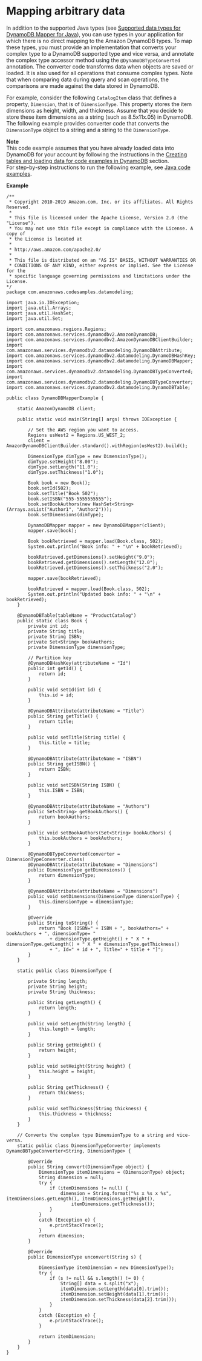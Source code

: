 # Mapping arbitrary data<a name="DynamoDBMapper.ArbitraryDataMapping"></a>

In addition to the supported Java types \(see [Supported data types for DynamoDB Mapper for Java](DynamoDBMapper.DataTypes.md)\), you can use types in your application for which there is no direct mapping to the Amazon DynamoDB types\. To map these types, you must provide an implementation that converts your complex type to a DynamoDB supported type and vice versa, and annotate the complex type accessor method using the `@DynamoDBTypeConverted` annotation\. The converter code transforms data when objects are saved or loaded\. It is also used for all operations that consume complex types\. Note that when comparing data during query and scan operations, the comparisons are made against the data stored in DynamoDB\.

For example, consider the following `CatalogItem` class that defines a property, `Dimension`, that is of `DimensionType`\. This property stores the item dimensions as height, width, and thickness\. Assume that you decide to store these item dimensions as a string \(such as 8\.5x11x\.05\) in DynamoDB\. The following example provides converter code that converts the `DimensionType` object to a string and a string to the `DimensionType`\.



**Note**  
This code example assumes that you have already loaded data into DynamoDB for your account by following the instructions in the [Creating tables and loading data for code examples in DynamoDB](SampleData.md) section\.  
For step\-by\-step instructions to run the following example, see [Java code examples](CodeSamples.Java.md)\.

**Example**  

```
/**
 * Copyright 2010-2019 Amazon.com, Inc. or its affiliates. All Rights Reserved.
 *
 * This file is licensed under the Apache License, Version 2.0 (the "License").
 * You may not use this file except in compliance with the License. A copy of
 * the License is located at
 *
 * http://aws.amazon.com/apache2.0/
 *
 * This file is distributed on an "AS IS" BASIS, WITHOUT WARRANTIES OR
 * CONDITIONS OF ANY KIND, either express or implied. See the License for the
 * specific language governing permissions and limitations under the License.
*/
package com.amazonaws.codesamples.datamodeling;

import java.io.IOException;
import java.util.Arrays;
import java.util.HashSet;
import java.util.Set;

import com.amazonaws.regions.Regions;
import com.amazonaws.services.dynamodbv2.AmazonDynamoDB;
import com.amazonaws.services.dynamodbv2.AmazonDynamoDBClientBuilder;
import com.amazonaws.services.dynamodbv2.datamodeling.DynamoDBAttribute;
import com.amazonaws.services.dynamodbv2.datamodeling.DynamoDBHashKey;
import com.amazonaws.services.dynamodbv2.datamodeling.DynamoDBMapper;
import com.amazonaws.services.dynamodbv2.datamodeling.DynamoDBTypeConverted;
import com.amazonaws.services.dynamodbv2.datamodeling.DynamoDBTypeConverter;
import com.amazonaws.services.dynamodbv2.datamodeling.DynamoDBTable;

public class DynamoDBMapperExample {

    static AmazonDynamoDB client;

    public static void main(String[] args) throws IOException {

        // Set the AWS region you want to access.
        Regions usWest2 = Regions.US_WEST_2;
        client = AmazonDynamoDBClientBuilder.standard().withRegion(usWest2).build();

        DimensionType dimType = new DimensionType();
        dimType.setHeight("8.00");
        dimType.setLength("11.0");
        dimType.setThickness("1.0");

        Book book = new Book();
        book.setId(502);
        book.setTitle("Book 502");
        book.setISBN("555-5555555555");
        book.setBookAuthors(new HashSet<String>(Arrays.asList("Author1", "Author2")));
        book.setDimensions(dimType);

        DynamoDBMapper mapper = new DynamoDBMapper(client);
        mapper.save(book);

        Book bookRetrieved = mapper.load(Book.class, 502);
        System.out.println("Book info: " + "\n" + bookRetrieved);

        bookRetrieved.getDimensions().setHeight("9.0");
        bookRetrieved.getDimensions().setLength("12.0");
        bookRetrieved.getDimensions().setThickness("2.0");

        mapper.save(bookRetrieved);

        bookRetrieved = mapper.load(Book.class, 502);
        System.out.println("Updated book info: " + "\n" + bookRetrieved);
    }

    @DynamoDBTable(tableName = "ProductCatalog")
    public static class Book {
        private int id;
        private String title;
        private String ISBN;
        private Set<String> bookAuthors;
        private DimensionType dimensionType;

        // Partition key
        @DynamoDBHashKey(attributeName = "Id")
        public int getId() {
            return id;
        }

        public void setId(int id) {
            this.id = id;
        }

        @DynamoDBAttribute(attributeName = "Title")
        public String getTitle() {
            return title;
        }

        public void setTitle(String title) {
            this.title = title;
        }

        @DynamoDBAttribute(attributeName = "ISBN")
        public String getISBN() {
            return ISBN;
        }

        public void setISBN(String ISBN) {
            this.ISBN = ISBN;
        }

        @DynamoDBAttribute(attributeName = "Authors")
        public Set<String> getBookAuthors() {
            return bookAuthors;
        }

        public void setBookAuthors(Set<String> bookAuthors) {
            this.bookAuthors = bookAuthors;
        }

        @DynamoDBTypeConverted(converter = DimensionTypeConverter.class)
        @DynamoDBAttribute(attributeName = "Dimensions")
        public DimensionType getDimensions() {
            return dimensionType;
        }

        @DynamoDBAttribute(attributeName = "Dimensions")
        public void setDimensions(DimensionType dimensionType) {
            this.dimensionType = dimensionType;
        }

        @Override
        public String toString() {
            return "Book [ISBN=" + ISBN + ", bookAuthors=" + bookAuthors + ", dimensionType= "
                + dimensionType.getHeight() + " X " + dimensionType.getLength() + " X " + dimensionType.getThickness()
                + ", Id=" + id + ", Title=" + title + "]";
        }
    }

    static public class DimensionType {

        private String length;
        private String height;
        private String thickness;

        public String getLength() {
            return length;
        }

        public void setLength(String length) {
            this.length = length;
        }

        public String getHeight() {
            return height;
        }

        public void setHeight(String height) {
            this.height = height;
        }

        public String getThickness() {
            return thickness;
        }

        public void setThickness(String thickness) {
            this.thickness = thickness;
        }
    }

    // Converts the complex type DimensionType to a string and vice-versa.
    static public class DimensionTypeConverter implements DynamoDBTypeConverter<String, DimensionType> {

        @Override
        public String convert(DimensionType object) {
            DimensionType itemDimensions = (DimensionType) object;
            String dimension = null;
            try {
                if (itemDimensions != null) {
                    dimension = String.format("%s x %s x %s", itemDimensions.getLength(), itemDimensions.getHeight(),
                        itemDimensions.getThickness());
                }
            }
            catch (Exception e) {
                e.printStackTrace();
            }
            return dimension;
        }

        @Override
        public DimensionType unconvert(String s) {

            DimensionType itemDimension = new DimensionType();
            try {
                if (s != null && s.length() != 0) {
                    String[] data = s.split("x");
                    itemDimension.setLength(data[0].trim());
                    itemDimension.setHeight(data[1].trim());
                    itemDimension.setThickness(data[2].trim());
                }
            }
            catch (Exception e) {
                e.printStackTrace();
            }

            return itemDimension;
        }
    }
}
```